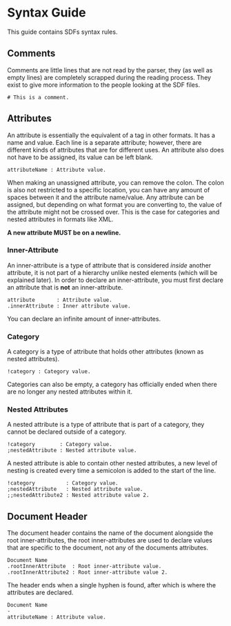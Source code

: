 # Syntax Guide
This guide contains SDFs syntax rules.

## Comments
Comments are little lines that are not read by the parser, they (as well as empty lines) are completely scrapped during the reading process. They exist to give more information to the people looking at the SDF files.

`# This is a comment.`

## Attributes
An attribute is essentially the equivalent of a tag in other formats. It has a name and value. Each line is a separate attribute; however, there are different kinds of attributes that are for different uses. An attribute also does not have to be assigned, its value can be left blank.

`attributeName : Attribute value.`

When making an unassigned attribute, you can remove the colon. The colon is also not restricted to a specific location, you can have any amount of spaces between it and the attribute name/value.
Any attribute can be assigned, but depending on what format you are converting to, the value of the attribute might not be crossed over. 
This is the case for categories and nested attributes in formats like XML.

**A new attribute MUST be on a newline.**

### Inner-Attribute
An inner-attribute is a type of attribute that is considered *inside* another attribute, it is not part of a hierarchy unlike nested elements (which will be explained later). In order to declare an inner-attribute, you must first declare an attribute that is **not** an inner-attribute.
```
attribute       : Attribute value.
.innerAttribute : Inner attribute value.
```
You can declare an infinite amount of inner-attributes.

### Category
A category is a type of attribute that holds other attributes (known as nested attributes).
```
!category : Category value.
```
Categories can also be empty, a category has officially ended when there are no longer any nested attributes within it.

### Nested Attributes
A nested attribute is a type of attribute that is part of a category, they cannot be declared outside of a category.
```
!category        : Category value.
;nestedAttribute : Nested attribute value.
```
A nested attribute is able to contain other nested attributes, a new level of nesting is created every time a semicolon is added to the start of the line.
```
!category          : Category value.
;nestedAttribute   : Nested attribute value.
;;nestedAttribute2 : Nested attribute value 2.
```

## Document Header
The document header contains the name of the document alongside the root inner-attributes, the root inner-attributes are used to declare values that are specific to the document, not any of the documents attributes.
```
Document Name
.rootInnerAttribute  : Root inner-attribute value.
.rootInnerAttribute2 : Root inner-attribute value 2.
```
The header ends when a single hyphen is found, after which is where the attributes are declared.
```
Document Name
-
attributeName : Attribute value.
```
